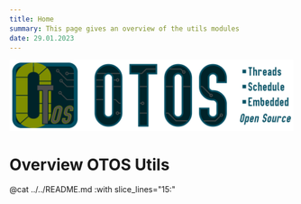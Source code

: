 ```yaml
---
title: Home
summary: This page gives an overview of the utils modules
date: 29.01.2023
---
```

![](./img/otos_header.png)
# Overview OTOS Utils

@cat ../../README.md :with slice_lines="15:"
